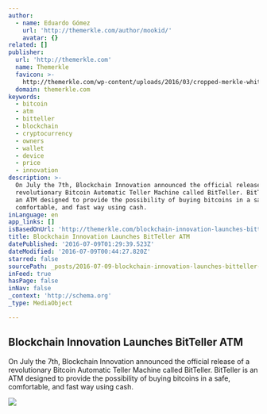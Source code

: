 ```yaml
---
author:
  - name: Eduardo Gómez
    url: 'http://themerkle.com/author/mookid/'
    avatar: {}
related: []
publisher:
  url: 'http://themerkle.com'
  name: Themerkle
  favicon: >-
    http://themerkle.com/wp-content/uploads/2016/03/cropped-merkle-white-1-192x192.png
  domain: themerkle.com
keywords:
  - bitcoin
  - atm
  - bitteller
  - blockchain
  - cryptocurrency
  - owners
  - wallet
  - device
  - price
  - innovation
description: >-
  On July the 7th, Blockchain Innovation announced the official release of a
  revolutionary Bitcoin Automatic Teller Machine called BitTeller. BitTeller is
  an ATM designed to provide the possibility of buying bitcoins in a safe,
  comfortable, and fast way using cash.
inLanguage: en
app_links: []
isBasedOnUrl: 'http://themerkle.com/blockchain-innovation-launches-bitteller-atm/'
title: Blockchain Innovation Launches BitTeller ATM
datePublished: '2016-07-09T01:29:39.523Z'
dateModified: '2016-07-09T00:44:27.820Z'
starred: false
sourcePath: _posts/2016-07-09-blockchain-innovation-launches-bitteller-atm.md
inFeed: true
hasPage: false
inNav: false
_context: 'http://schema.org'
_type: MediaObject

---
```

<article style=""><h1>Blockchain Innovation Launches BitTeller ATM</h1><p>On July the 7th, Blockchain Innovation announced the official release of a revolutionary Bitcoin Automatic Teller Machine called BitTeller. BitTeller is an ATM designed to provide the possibility of buying bitcoins in a safe, comfortable, and fast way using cash.</p><img src="http://themerkle.com/wp-content/uploads/2016/02/bitcoin-atm.jpg" /></article>
